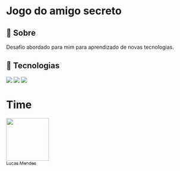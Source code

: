 <h1>Jogo do amigo secreto</h1>

<h2>🔖 Sobre</h2>
<p>Desafio abordado para mim para aprendizado de novas tecnologias.</p>

## 🚀 Tecnologias
<div>
  <img src="https://img.shields.io/badge/HTML-239120?style=for-the-badge&logo=html5&logoColor=white">
  <img src="https://img.shields.io/badge/CSS-239120?&style=for-the-badge&logo=css3&logoColor=white">
  <img src="https://img.shields.io/badge/JavaScript-F7DF1E?style=for-the-badge&logo=javascript&logoColor=black">
</div>

# Time

[<img loading="lazy" src="https://avatars.githubusercontent.com/u/160987485?v=4" width=115><br><sub>Lucas Mendes</sub>](https://github.com/lgm-mendes)